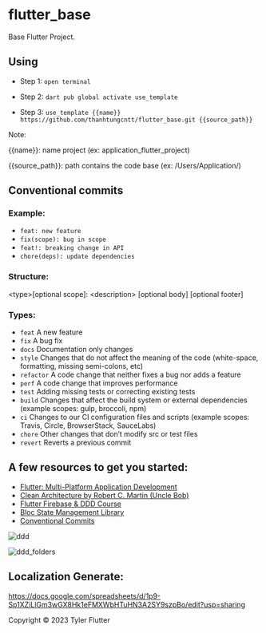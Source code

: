 # flutter_base

Base Flutter Project.

## Using
+ Step 1: 
`open terminal`

+ Step 2:
`dart pub global activate use_template`

+ Step 3:
`use_template {{name}} https://github.com/thanhtungcntt/flutter_base.git {{source_path}} `

Note: 

{{name}}: name project (ex: application_flutter_project)

{{source_path}}: path contains the code base (ex: /Users/Application/) 

## Conventional commits
### Example:
- `feat: new feature`
- `fix(scope): bug in scope`
- `feat!: breaking change in API`
- `chore(deps): update dependencies`

### Structure:
<­typ­e>­[o­ptional scope]: <de­scr­ipt­ion­>
[optional body]
[optional footer]

### Types:
- `feat`	    A new feature
- `fix` 	    A bug fix
- `docs`	    Docume­ntation only changes
- `style`	    Changes that do not affect the meaning of the code (white­-space, format­ting, missing semi-c­olons, etc)
- `refactor`	A code change that neither fixes a bug nor adds a feature
- `perf`	    A code change that improves perfor­mance
- `test`	    Adding missing tests or correcting existing tests
- `build`	    Changes that affect the build system or external depend­encies (example scopes: gulp, broccoli, npm)
- `ci`	        Changes to our CI config­uration files and scripts (example scopes: Travis, Circle, Browse­rStack, SauceLabs)
- `chore`	    Other changes that don’t modify src or test files
- `revert`	    Reverts a previous commit

## A few resources to get you started:

- [Flutter: Multi-Platform Application Development](https://docs.flutter.dev/)
- [Clean Architecture by Robert C. Martin (Uncle Bob)](https://blog.cleancoder.com/uncle-bob/2012/08/13/the-clean-architecture.html)
- [Flutter Firebase & DDD Course](https://resocoder.com/category/tutorials/flutter/firebase-ddd/)
- [Bloc State Management Library](https://bloclibrary.dev/#/)
- [Conventional Commits](https://www.conventionalcommits.org/en/v1.0.0/)

![ddd](https://github.com/duc-ios/flutter_base/raw/main/ddd.svg)

![ddd_folders](https://github.com/duc-ios/flutter_base/raw/main/ddd_folders.jpg)

## Localization Generate:

https://docs.google.com/spreadsheets/d/1p9-Sp1XZiLlGm3wGX8Hk1eFMXWbHTuHN3A2SY9szpBo/edit?usp=sharing

Copyright © 2023 Tyler Flutter
